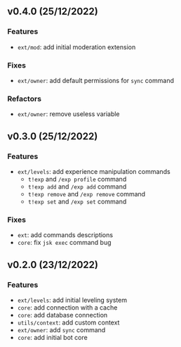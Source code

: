 ## v0.4.0 (25/12/2022)

### Features

- `ext/mod`: add initial moderation extension

### Fixes

- `ext/owner`: add default permissions for `sync` command

### Refactors

- `ext/owner`: remove useless variable

## v0.3.0 (25/12/2022)

### Features

- `ext/levels`: add experience manipulation commands
  - `t!exp` and `/exp profile` command
  - `t!exp add` and `/exp add` command
  - `t!exp remove` and `/exp remove` command
  - `t!exp set` and `/exp set` command

### Fixes

- `ext`: add commands descriptions
- `core`: fix `jsk exec` command bug

## v0.2.0 (23/12/2022)

### Features

- `ext/levels`: add initial leveling system
- `core`: add connection with a cache
- `core`: add database connection
- `utils/context`: add custom context
- `ext/owner`: add `sync` command
- `core`: add initial bot core

